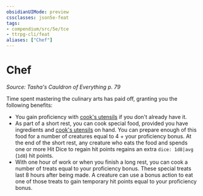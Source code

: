 ```yaml
---
obsidianUIMode: preview
cssclasses: json5e-feat
tags:
- compendium/src/5e/tce
- ttrpg-cli/feat
aliases: ["Chef"]
---
```

# Chef
*Source: Tasha's Cauldron of Everything p. 79*  

Time spent mastering the culinary arts has paid off, granting you the following benefits:

- You gain proficiency with [cook's utensils](compendium/items/cooks-utensils.md) if you don't already have it.  
- As part of a short rest, you can cook special food, provided you have ingredients and [cook's utensils](compendium/items/cooks-utensils.md) on hand. You can prepare enough of this food for a number of creatures equal to 4 + your proficiency bonus. At the end of the short rest, any creature who eats the food and spends one or more Hit Dice to regain hit points regains an extra `dice: 1d8|avg` (`1d8`) hit points.  
- With one hour of work or when you finish a long rest, you can cook a number of treats equal to your proficiency bonus. These special treats last 8 hours after being made. A creature can use a bonus action to eat one of those treats to gain temporary hit points equal to your proficiency bonus.